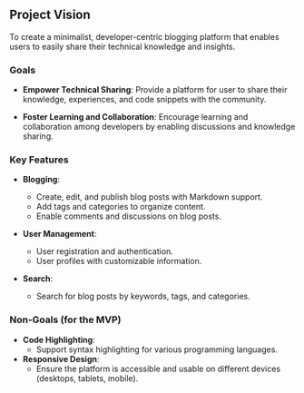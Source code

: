 ## Project Vision
To create a minimalist, developer-centric blogging platform that enables users to easily share their technical knowledge and insights.


### Goals
- **Empower Technical Sharing**: Provide a platform for user to share their knowledge, experiences, and code snippets with the community.

- **Foster Learning and Collaboration**: Encourage learning and collaboration among developers by enabling discussions and knowledge sharing.

### Key Features
- **Blogging**:
    - Create, edit, and publish blog posts with Markdown support.
    - Add tags and categories to organize content.
    - Enable comments and discussions on blog posts.
- **User Management**:
    - User registration and authentication.
    - User profiles with customizable information.

- **Search**:
    - Search for blog posts by keywords, tags, and categories.

### Non-Goals (for the MVP)
- **Code Highlighting**:
    - Support syntax highlighting for various programming languages.
- **Responsive Design**:
    - Ensure the platform is accessible and usable on different devices (desktops, tablets, mobile).